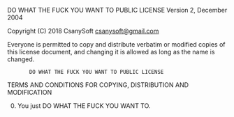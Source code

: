 DO WHAT THE FUCK YOU WANT TO PUBLIC LICENSE
                   Version 2, December 2004
 
Copyright (C) 2018 CsanySoft <csanysoft@gmail.com>

Everyone is permitted to copy and distribute verbatim or modified
copies of this license document, and changing it is allowed as long
as the name is changed.
 
           DO WHAT THE FUCK YOU WANT TO PUBLIC LICENSE
  TERMS AND CONDITIONS FOR COPYING, DISTRIBUTION AND MODIFICATION

 0. You just DO WHAT THE FUCK YOU WANT TO.
